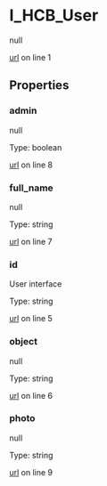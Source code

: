 # I_HCB_User

null 

[url](https://github.com/devramsean0/hcb.js/blob/7184b62/src/api_schemas/user.ts#L1) on line 1  

## Properties
### admin

null 

Type: boolean  

[url](https://github.com/devramsean0/hcb.js/blob/7184b62/src/api_schemas/user.ts#L8) on line 8  

### full_name

null 

Type: string  

[url](https://github.com/devramsean0/hcb.js/blob/7184b62/src/api_schemas/user.ts#L7) on line 7  

### id

User interface 

Type: string  

[url](https://github.com/devramsean0/hcb.js/blob/7184b62/src/api_schemas/user.ts#L5) on line 5  

### object

null 

Type: string  

[url](https://github.com/devramsean0/hcb.js/blob/7184b62/src/api_schemas/user.ts#L6) on line 6  

### photo

null 

Type: string  

[url](https://github.com/devramsean0/hcb.js/blob/7184b62/src/api_schemas/user.ts#L9) on line 9  
